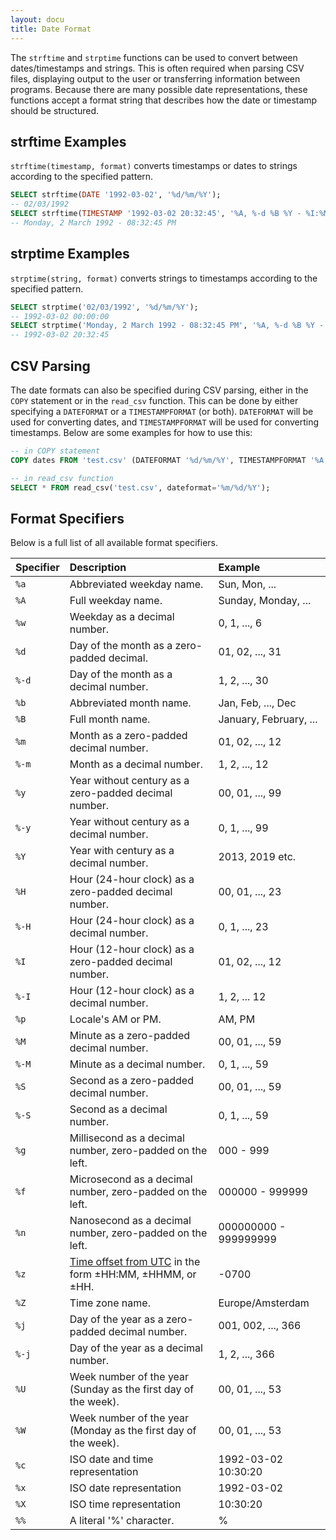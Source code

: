 ```yaml
---
layout: docu
title: Date Format
---
```


The `strftime` and `strptime` functions can be used to convert between dates/timestamps and strings. This is often required when parsing CSV files, displaying output to the user or transferring information between programs. Because there are many possible date representations, these functions accept a format string that describes how the date or timestamp should be structured.

## strftime Examples

`strftime(timestamp, format)` converts timestamps or dates to strings according to the specified pattern.

```sql
SELECT strftime(DATE '1992-03-02', '%d/%m/%Y');
-- 02/03/1992
SELECT strftime(TIMESTAMP '1992-03-02 20:32:45', '%A, %-d %B %Y - %I:%M:%S %p');
-- Monday, 2 March 1992 - 08:32:45 PM
```

## strptime Examples

`strptime(string, format)` converts strings to timestamps according to the specified pattern.

```sql
SELECT strptime('02/03/1992', '%d/%m/%Y');
-- 1992-03-02 00:00:00
SELECT strptime('Monday, 2 March 1992 - 08:32:45 PM', '%A, %-d %B %Y - %I:%M:%S %p');
-- 1992-03-02 20:32:45
```

## CSV Parsing

The date formats can also be specified during CSV parsing, either in the `COPY` statement or in the `read_csv` function. This can be done by either specifying a `DATEFORMAT` or a `TIMESTAMPFORMAT` (or both). `DATEFORMAT` will be used for converting dates, and `TIMESTAMPFORMAT` will be used for converting timestamps. Below are some examples for how to use this:

```sql
-- in COPY statement
COPY dates FROM 'test.csv' (DATEFORMAT '%d/%m/%Y', TIMESTAMPFORMAT '%A, %-d %B %Y - %I:%M:%S %p');

-- in read_csv function
SELECT * FROM read_csv('test.csv', dateformat='%m/%d/%Y');
```

## Format Specifiers

Below is a full list of all available format specifiers.

| Specifier | Description | Example |
|:-|:------|:---|
| `%a` | Abbreviated weekday name. | Sun, Mon, ... |
| `%A` | Full weekday name. | Sunday, Monday, ... |
| `%w` | Weekday as a decimal number. | 0, 1, ..., 6 |
| `%d` | Day of the month as a zero-padded decimal. | 01, 02, ..., 31 |
| `%-d` | Day of the month as a decimal number. | 1, 2, ..., 30 |
| `%b` | Abbreviated month name. | Jan, Feb, ..., Dec |
| `%B` | Full month name. | January, February, ... |
| `%m` | Month as a zero-padded decimal number. | 01, 02, ..., 12 |
| `%-m` | Month as a decimal number. | 1, 2, ..., 12 |
| `%y` | Year without century as a zero-padded decimal number. | 00, 01, ..., 99 |
| `%-y` | Year without century as a decimal number. | 0, 1, ..., 99 |
| `%Y` | Year with century as a decimal number. | 2013, 2019 etc. |
| `%H` | Hour (24-hour clock) as a zero-padded decimal number. | 00, 01, ..., 23 |
| `%-H` | Hour (24-hour clock) as a decimal number. | 0, 1, ..., 23 |
| `%I` | Hour (12-hour clock) as a zero-padded decimal number. | 01, 02, ..., 12 |
| `%-I` | Hour (12-hour clock) as a decimal number. | 1, 2, ... 12 |
| `%p` | Locale's AM or PM. | AM, PM |
| `%M` | Minute as a zero-padded decimal number. | 00, 01, ..., 59 |
| `%-M` | Minute as a decimal number. | 0, 1, ..., 59 |
| `%S` | Second as a zero-padded decimal number. | 00, 01, ..., 59 |
| `%-S` | Second as a decimal number. | 0, 1, ..., 59 |
| `%g` | Millisecond as a decimal number, zero-padded on the left. | 000 - 999 |
| `%f` | Microsecond as a decimal number, zero-padded on the left. | 000000 - 999999 |
| `%n` | Nanosecond as a decimal number, zero-padded on the left. | 000000000 - 999999999 |
| `%z` | [Time offset from UTC](https://en.wikipedia.org/wiki/ISO_8601#Time_offsets_from_UTC) in the form ±HH:MM, ±HHMM, or ±HH. | -0700 |
| `%Z` | Time zone name. | Europe/Amsterdam  |
| `%j` | Day of the year as a zero-padded decimal number. | 001, 002, ..., 366 |
| `%-j` | Day of the year as a decimal number. | 1, 2, ..., 366 |
| `%U` | Week number of the year (Sunday as the first day of the week). | 00, 01, ..., 53 |
| `%W` | Week number of the year (Monday as the first day of the week). | 00, 01, ..., 53 |
| `%c` | ISO date and time representation | 1992-03-02 10:30:20 |
| `%x` | ISO date representation | 1992-03-02 |
| `%X` | ISO time representation | 10:30:20 |
| `%%` | A literal '%' character. | % |